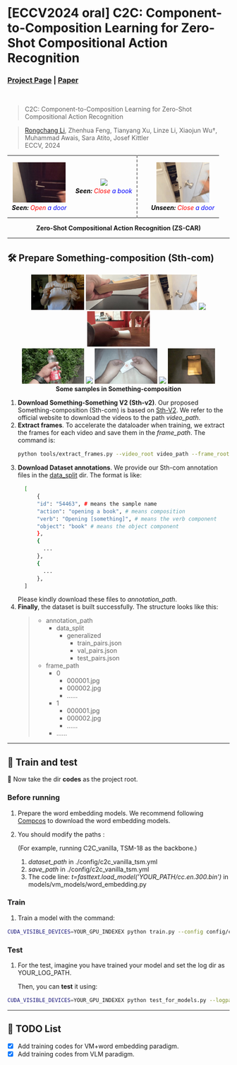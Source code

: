 # [ECCV2024 oral] C2C: Component-to-Composition Learning for Zero-Shot Compositional Action Recognition
### [Project Page](https://github.com/RongchangLi/ZSCAR_C2C) | [Paper](https://arxiv.org/abs/2407.06113)
<br/>

> C2C: Component-to-Composition Learning for Zero-Shot Compositional Action Recognition

> [Rongchang Li](https://rongchangli.github.io/), Zhenhua Feng, Tianyang Xu, Linze Li, Xiaojun Wu†, Muhammad Awais, Sara Atito, Josef Kittler           
> ECCV, 2024
                                                                 
[//]: # (&#40;For displaying sample GIFs&#41;)
<div align="center">
  <table style="border-collapse: collapse;">
    <tr>
      <td style="text-align: center; padding: 10px;">
        <img src="samples/open_door.gif" width="120" />
        <br />
        <i>
          <font color="black"><strong>Seen:</strong></font> 
          <font color="red">Open</font> 
          <font color="blue">a door</font>
        </i>
      </td>
      <td style="text-align: center; padding: 10px;">
        <img src="samples/close_book.gif" width="120" />
        <br />
        <i>
          <font color="black"><strong>Seen:</strong></font> 
          <font color="red">Close</font> 
          <font color="blue">a book</font>
        </i>
      </td>
      <td style="height: 120px; width: 1px; border-left: 2px dashed gray; text-align: center; padding: 10px;"></td>
      <td style="text-align: center; padding: 10px;">
        <img src="samples/close_door.gif" width="120" />
        <br />
        <i>
          <font color="black"><strong>Unseen:</strong></font> 
          <font color="red">Close</font> 
          <font color="blue">a door</font>
        </i>
      </td>
    </tr>
  </table>
  <div style="margin-top: 1px;">
    <strong>Zero-Shot Compositional Action Recognition (ZS-CAR)</strong>
  </div>
</div>


---
## 🛠️ Prepare Something-composition (Sth-com)
<p align="middle" style="margin-bottom: 0.5px;">
  <img src="samples/bend_spoon.gif" height="80" /> 
  <img src="samples/bend_book.gif" height="80" /> 
  <img src="samples/close_door.gif" height="80" /> 
  <img src="samples/close_book.gif" height="80" />
  <img src="samples/twist_obj.gif" height="80" /> 
</p>
<p align="middle" style="margin-bottom: 0.5px;margin-top: 0.5px;">
  <img src="samples/squeeze_bottle.gif" height="80" />
  <img src="samples/squeeze_pillow.gif" height="80" /> 
  <img src="samples/tear_card.gif" height="80" /> 
  <img src="samples/tear_leaf.gif" height="80" />
  <img src="samples/open_wallet.gif" height="80" />
</p>
<p align="center" style="margin-top: 0.5px;">
  <strong>Some samples in Something-composition</strong>
</p>

1. **Download Something-Something V2 (Sth-v2)**. Our proposed Something-composition (Sth-com) is based on [Sth-V2](https://developer.qualcomm.com/software/ai-datasets/something-something).
We refer to the official website to download the videos to the path _video_path_.
2. **Extract frames**. To accelerate the dataloader when training, we extract the frames for each video and save them in the _frame_path_. The command is:
      ```bash
      python tools/extract_frames.py --video_root video_path --frame_root frame_path
      ```
3. **Download Dataset annotations**. We provide our Sth-com annotation files in the [data_split](data_split/generalized) dir. The format is like:
    ```bash
      [
          {
          "id": "54463", # means the sample name
          "action": "opening a book", # means composition
          "verb": "Opening [something]", # means the verb component
          "object": "book" # means the object component
          },
          {
            ...
          },
          {
            ...
          },
      ]
    ```
    Please kindly download these files to _annotation_path_.
4. **Finally**, the dataset is built successfully. The structure looks like this:
      >   * annotation_path
      >     * data_split
      >       * generalized
      >         * train_pairs.json
      >         * val_pairs.json
      >         * test_pairs.json
      >   * frame_path
      >     * 0
      >         * 000001.jpg
      >         * 000002.jpg
      >         * ......
      >     * 1
      >         * 000001.jpg
      >         * 000002.jpg
      >         * ......
      >     * ......

---
## 🚀 Train and test
🔔 Now take the dir **codes** as the project root. 

### Before running

1. Prepare the word embedding models. We recommend following [Compcos](https://github.com/ExplainableML/czsl) to download the word
   embedding models.
2. You should modify the paths :

   (For example, running C2C_vanilla, TSM-18 as the backbone.)
    1. _dataset_path_ in ./config/c2c_vanilla_tsm.yml
    2. _save_path_ in ./config/c2c_vanilla_tsm.yml
    3. The code line: _t=fasttext.load_model('YOUR_PATH/cc.en.300.bin')_ in models/vm_models/word_embedding.py

### Train

1. Train a model with the command:

  ```bash
 CUDA_VISIBLE_DEVICES=YOUR_GPU_INDEXEX python train.py --config config/c2c_vm/c2c_vanilla_tsm.yml
  ```

### Test

1. For the test, imagine you have trained your model and set the log dir as YOUR_LOG_PATH.

   Then, you can **test** it using:

  ```bash
 CUDA_VISIBLE_DEVICES=YOUR_GPU_INDEXEX python test_for_models.py --logpath YOUR_LOG_PATH
  ```

---
## 📝 TODO List
- [x] Add training codes for VM+word embedding paradigm.
- [x] Add training codes from VLM paradigm.
